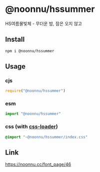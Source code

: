 # @noonnu/hssummer
HS여름물빛체 - 무더운 밤, 잠은 오지 않고

## Install
```sh
npm i @noonnu/hssummer
```
## Usage
### cjs
```js
require("@noonnu/hssummer")
```
### esm
```js
import "@noonnu/hssummer"
```
### css (with [css-loader](https://github.com/webpack-contrib/css-loader))
```css
@import "~@noonnu/hssummer/index.css"
```

## Link
https://noonnu.cc/font_page/46
